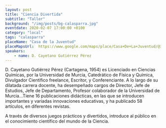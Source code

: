 ```yaml
---
layout: post
title: "Ciencia Divertida"
subtitle: "Taller"
background: "/img/posts/bg-calasparra.jpg"
eventdate: 2020-02-07 17:00:00 +0100
category: "local"
tags: "calasparra"
placeName: "Casa de la Juventud"
placeMapsUrl:  https://www.google.com/maps/place/Casa+De+La+Juventud/@38.2322864,-1.6985095,15z/data=!4m5!3m4!1s0x0:0xd3996740e267d129!8m2!3d38.2322864!4d-1.6985095
speakers:
    - name: D. Cayetano Gutiérrez Pérez
---
```

D. Cayetano Gutiérrez Pérez (Cartagena, 1954) es Licenciado en Ciencias Químicas, por la Universidad de Murcia, Catedrático de Física y Química, Divulgador Científico freelance, Escritor, y Conferenciante. A lo largo de su dilatada carrera docente, ha desempeñado cargos de Director, Jefe de Estudios, Jefe de Departamento, Profesor colaborador de la Universidad de Murcia…Tiene 16 publicaciones didácticas, en las que se introducen importantes y variadas innovaciones educativas, y ha publicado 58 artículos, en diferentes revistas.

A través de diversos juegos prácticos y divertidos, introduce al público en el conocimiento científico del mundo de la Ciencia.
